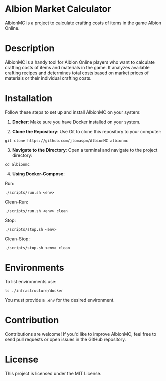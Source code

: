 # Albion Market Calculator

AlbionMC is a project to calculate crafting costs of items in the game Albion Online.

# Description
AlbionMC is a handy tool for Albion Online players who want to calculate crafting costs of items and materials in the game. It analyzes available crafting recipes and determines total costs based on market prices of materials or their individual crafting costs.

# Installation  
Follow these steps to set up and install AlbionMC on your system:

1. **Docker**: Make sure you have Docker installed on your system.

2. **Clone the Repository**: Use Git to clone this repository to your computer:  
```
git clone https://github.com/jtomaspm/AlbionMC albionmc
```

3. **Navigate to the Directory**: Open a terminal and navigate to the project directory:

```
cd albionmc
```

4. **Using Docker-Compose**: 

Run:
```
./scripts/run.sh <env>
```

Clean-Run:
```
./scripts/run.sh <env> clean
```

Stop:
```
./scripts/stop.sh <env>
```

Clean-Stop:
```
./scripts/stop.sh <env> clean
```

# Environments

To list environments use:
```
ls ./infrastructure/docker
```

You must provide a `.env` for the desired environment.  

# Contribution
Contributions are welcome! If you'd like to improve AlbionMC, feel free to send pull requests or open issues in the GitHub repository.

# License
This project is licensed under the MIT License.
